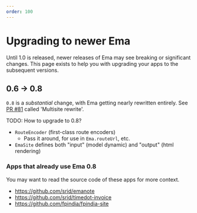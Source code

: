 ```yaml
---
order: 100
---
```


# Upgrading to newer Ema

Until 1.0 is released, newer releases of Ema may see breaking or significant changes. This page exists to help you with upgrading your apps to the subsequent versions.

## 0.6 -> 0.8

`0.8` is a *substantial* change, with Ema getting nearly rewritten entirely. See [PR \#81](https://github.com/srid/ema/pull/81) called 'Multisite rewrite'. 

TODO: How to upgrade to 0.8?

- `RouteEncoder` (first-class route encoders)
    - Pass it around, for use in `Ema.routeUrl`, etc.
- `EmaSite` defines both "input" (model dynamic) and "output" (html rendering)


### Apps that already use Ema 0.8

You may want to read the source code of these apps for more context.

- https://github.com/srid/emanote
- https://github.com/srid/timedot-invoice
- https://github.com/fpindia/fpindia-site